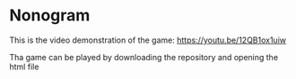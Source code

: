 # Nonogram

This is the video demonstration of the game:
https://youtu.be/12QB1ox1uiw


Tha game can be played by downloading the repository and opening the html file

